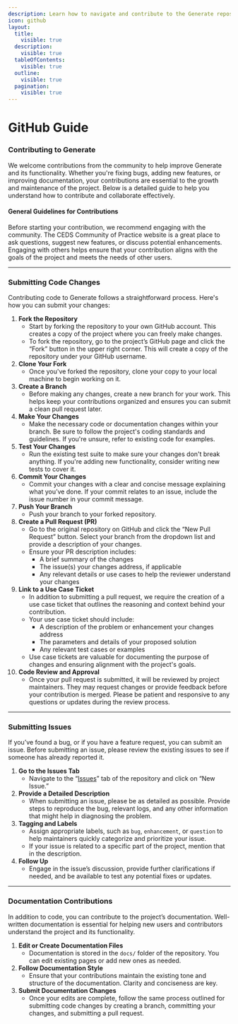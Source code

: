 ```yaml
---
description: Learn how to navigate and contribute to the Generate repository on GitHub.
icon: github
layout:
  title:
    visible: true
  description:
    visible: true
  tableOfContents:
    visible: true
  outline:
    visible: true
  pagination:
    visible: true
---
```


# GitHub Guide

### Contributing to Generate

We welcome contributions from the community to help improve Generate and its functionality. Whether you're fixing bugs, adding new features, or improving documentation, your contributions are essential to the growth and maintenance of the project. Below is a detailed guide to help you understand how to contribute and collaborate effectively.

#### General Guidelines for Contributions

Before starting your contribution, we recommend engaging with the community. The CEDS Community of Practice website is a great place to ask questions, suggest new features, or discuss potential enhancements. Engaging with others helps ensure that your contribution aligns with the goals of the project and meets the needs of other users.

***

### Submitting Code Changes

Contributing code to Generate follows a straightforward process. Here's how you can submit your changes:

1. **Fork the Repository**
   * Start by forking the repository to your own GitHub account. This creates a copy of the project where you can freely make changes.
   * To fork the repository, go to the project’s GitHub page and click the “Fork” button in the upper right corner. This will create a copy of the repository under your GitHub username.
2. **Clone Your Fork**
   * Once you've forked the repository, clone your copy to your local machine to begin working on it.
3. **Create a Branch**
   * Before making any changes, create a new branch for your work. This helps keep your contributions organized and ensures you can submit a clean pull request later.
4. **Make Your Changes**
   * Make the necessary code or documentation changes within your branch. Be sure to follow the project's coding standards and guidelines. If you're unsure, refer to existing code for examples.
5. **Test Your Changes**
   * Run the existing test suite to make sure your changes don't break anything. If you're adding new functionality, consider writing new tests to cover it.
6. **Commit Your Changes**
   * Commit your changes with a clear and concise message explaining what you’ve done. If your commit relates to an issue, include the issue number in your commit message.
7. **Push Your Branch**
   * Push your branch to your forked repository.
8. **Create a Pull Request (PR)**
   * Go to the original repository on GitHub and click the “New Pull Request” button. Select your branch from the dropdown list and provide a description of your changes.
   * Ensure your PR description includes:
     * A brief summary of the changes
     * The issue(s) your changes address, if applicable
     * Any relevant details or use cases to help the reviewer understand your changes
9. **Link to a Use Case Ticket**
   * In addition to submitting a pull request, we require the creation of a use case ticket that outlines the reasoning and context behind your contribution.
   * Your use case ticket should include:
     * A description of the problem or enhancement your changes address
     * The parameters and details of your proposed solution
     * Any relevant test cases or examples
   * Use case tickets are valuable for documenting the purpose of changes and ensuring alignment with the project's goals.
10. **Code Review and Approval**
    * Once your pull request is submitted, it will be reviewed by project maintainers. They may request changes or provide feedback before your contribution is merged. Please be patient and responsive to any questions or updates during the review process.

***

### Submitting Issues

If you’ve found a bug, or if you have a feature request, you can submit an issue. Before submitting an issue, please review the existing issues to see if someone has already reported it.

1. **Go to the Issues Tab**
   * Navigate to the “[Issues](https://github.com/CEDS-Collaborative-Exchange/Generate/issues)” tab of the repository and click on “New Issue.”
2. **Provide a Detailed Description**
   * When submitting an issue, please be as detailed as possible. Provide steps to reproduce the bug, relevant logs, and any other information that might help in diagnosing the problem.
3. **Tagging and Labels**
   * Assign appropriate labels, such as `bug`, `enhancement`, or `question` to help maintainers quickly categorize and prioritize your issue.
   * If your issue is related to a specific part of the project, mention that in the description.
4. **Follow Up**
   * Engage in the issue’s discussion, provide further clarifications if needed, and be available to test any potential fixes or updates.

***

### Documentation Contributions

In addition to code, you can contribute to the project’s documentation. Well-written documentation is essential for helping new users and contributors understand the project and its functionality.

1. **Edit or Create Documentation Files**
   * Documentation is stored in the `docs/` folder of the repository. You can edit existing pages or add new ones as needed.
2. **Follow Documentation Style**
   * Ensure that your contributions maintain the existing tone and structure of the documentation. Clarity and conciseness are key.
3. **Submit Documentation Changes**
   * Once your edits are complete, follow the same process outlined for submitting code changes by creating a branch, committing your changes, and submitting a pull request.
